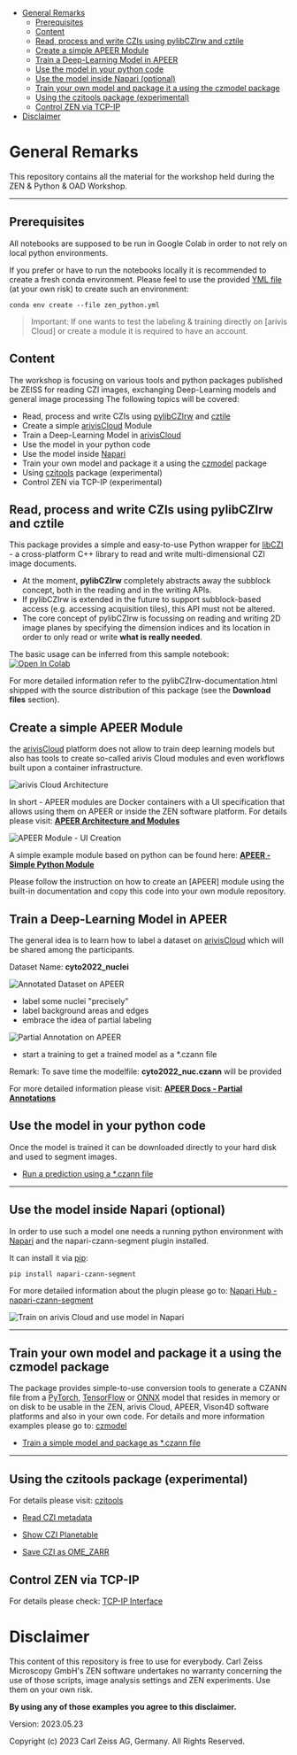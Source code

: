 - [General Remarks](#general-remarks)
  - [Prerequisites](#prerequisites)
  - [Content](#content)
  - [Read, process and write CZIs using pylibCZIrw and cztile](#read-process-and-write-czis-using-pylibczirw-and-cztile)
  - [Create a simple APEER Module](#create-a-simple-apeer-module)
  - [Train a Deep-Learning Model in APEER](#train-a-deep-learning-model-in-apeer)
  - [Use the model in your python code](#use-the-model-in-your-python-code)
  - [Use the model inside Napari (optional)](#use-the-model-inside-napari-optional)
  - [Train your own model and package it a using the czmodel package](#train-your-own-model-and-package-it-a-using-the-czmodel-package)
  - [Using the czitools package (experimental)](#using-the-czitools-package-experimental)
  - [Control ZEN via TCP-IP](#control-zen-via-tcp-ip)
- [Disclaimer](#disclaimer)



# General Remarks

This repository contains all the material for the workshop held during the ZEN & Python & OAD Workshop.

***

## Prerequisites

All notebooks are supposed to be run in Google Colab in order to not rely on local python environments.

If you prefer or have to run the notebooks locally it is recommended to create a fresh conda environment. Please feel to use the provided [YML file](workshop/notebooks/zen_python.yml) (at your own risk) to create such an environment:

    conda env create --file zen_python.yml

> Important: If one wants to test the labeling & training directly on [arivis Cloud] or create a module it is required to have an account.

## Content

The workshop is focusing on various tools and python packages published be ZEISS for reading CZI images, exchanging Deep-Learning models and general image processing The following topics will be covered:

* Read, process and write CZIs using [pylibCZIrw] and [cztile]
* Create a simple [arivisCloud] Module
* Train a Deep-Learning Model in [arivisCloud]
* Use the model in your python code
* Use the model inside [Napari]
* Train your own model and package it a using the [czmodel] package
* Using [czitools] package (experimental)
* Control ZEN via TCP-IP (experimental)

## Read, process and write CZIs using pylibCZIrw and cztile

This package provides a simple and easy-to-use Python wrapper for [libCZI] - a cross-platform C++ library to read and write multi-dimensional CZI image documents.

* At the moment, **pylibCZIrw** completely abstracts away the subblock concept, both in the reading and in the writing APIs.
* If pylibCZIrw is extended in the future to support subblock-based access (e.g. accessing acquisition tiles), this API must not be altered.
* The core concept of pylibCZIrw is focussing on reading and writing 2D image planes by specifying the dimension indices and its location in order to only read or write **what is really needed**.

The basic usage can be inferred from this sample notebook:&nbsp;
[![Open In Colab](https://colab.research.google.com/assets/colab-badge.svg)](https://colab.research.google.com/github/zeissmicroscopy/ZEN_Python_OAD_workshop/blob/main/workshop/notebooks/Using_pylibCZIrw_3_4_0.ipynb)

For more detailed information refer to the pylibCZIrw-documentation.html shipped with the source distribution of this package (see the **Download files** section).


## Create a simple APEER Module

the [arivisCloud] platform does not allow to train deep learning models but also has tools to create so-called arivis Cloud modules and even workflows built upon a container infrastructure.

![arivis Cloud Architecture](./images/apeer_architecture.png)

In short - APEER modules are Docker containers with a UI specification that allows using them on APEER or inside the ZEN software platform. For details please visit: **[APEER Architecture and Modules](https://docs.apeer.com/create-modules/the-apeer-architecture)**

![APEER Module - UI Creation](./images/apeer_module_ui.png)

A simple example module based on python can be found here: **[APEER - Simple Python Module](./workshop/apeer_module_example/README.md)**

Please follow the instruction on how to create an [APEER] module using the built-in documentation and copy this code into your own module repository.

## Train a Deep-Learning Model in APEER

The general idea is to learn how to label a dataset on [arivisCloud] which will be shared among the participants.

Dataset Name: **cyto2022_nuclei**

![Annotated Dataset on APEER](./images/apeer_dataset_nuc.png)

* label some nuclei "precisely"
* label background areas and edges
* embrace the idea of partial labeling

![Partial Annotation on APEER](./images/APEER_annotation_auto_background.gif)

* start a training to get a trained model as a *.czann file

Remark: To save time the modelfile: **cyto2022_nuc.czann** will be provided

For more detailed information please visit: **[APEER Docs - Partial Annotations](https://docs.apeer.com/machine-learning/annotation-guidelines)**

## Use the model in your python code

Once the model is trained it can be downloaded directly to your hard disk and used to segment images.

* [Run a prediction using a *.czann file](./workshop/notebooks/run_prediction_from_czann.ipynb)

***

## Use the model inside Napari (optional)

In order to use such a model one needs a running python environment with [Napari] and the napari-czann-segment plugin installed.

It can install it via [pip]:

    pip install napari-czann-segment

For more detailed information about the plugin please go to: [Napari Hub - napari-czann-segment](https://www.napari-hub.org/plugins/napari-czann-segment)

![Train on arivis Cloud and use model in Napari](https://github.com/sebi06/napari-czann-segment/raw/main/readme_images/Train_APEER_run_Napari_CZANN_no_highlights_small.gif)


***

## Train your own model and package it a using the czmodel package

The package provides simple-to-use conversion tools to generate a CZANN file from a [PyTorch], 
[TensorFlow] or [ONNX] model that resides in memory or on disk to be usable in the
ZEN, arivis Cloud, APEER, Vison4D software platforms and also in your own code. For details and more information examples please go to: [czmodel]

* [Train a simple model and package as *.czann file](./workshop/notebooks/SingleClassSemanticSegmentation_PyTorch.ipynb)

***

## Using the czitools package (experimental)

For details please visit: [czitools]

* [Read CZI metadata](./workshop/notebooks/read_czi_metadata.ipynb)

* [Show CZI Planetable](./workshop/notebooks/show_czi_surface.ipynb)

* [Save CZI as OME_ZARR](./workshop/notebooks/omezarr_from_czi_5d.ipynb)

## Control ZEN via TCP-IP

For details please check: [TCP-IP Interface](https://github.com/zeiss-microscopy/OAD/tree/master/Interfaces/TCP-IP_interface)


# Disclaimer

This content of this repository is free to use for everybody. Carl Zeiss Microscopy GmbH's ZEN software undertakes no warranty concerning the use of those scripts, image analysis settings and ZEN experiments. Use them on your own risk.

**By using any of those examples you agree to this disclaimer.**

Version: 2023.05.23

Copyright (c) 2023 Carl Zeiss AG, Germany. All Rights Reserved.


[Napari]: https://github.com/napari/napari
[pip]: https://pypi.org/project/pip/
[PyPI]: https://pypi.org/
[pylibCZIrw]: https://pypi.org/project/pylibCZIrw/
[czmodel]: https://pypi.org/project/czmodel/
[cztile]: https://pypi.org/project/cztile/
[arivisCloud]: https://www.apeer.com
[napari-czann-segment]: https://github.com/sebi06/napari_czann_segment
[CZI]: https://www.zeiss.com/microscopy/int/products/microscope-software/zen/czi.html
[PyTorch]: https://pytorch.org/
[TensorFlow]: https://www.tensorflow.org/
[ONNX]: https://onnx.ai/
[libCZI]: https://github.com/ZEISS/libczi
[CytoData2022]: https://alleninstitute.org/what-we-do/cell-science/events-training/cytodata-symposium-2022/
[czitools]: https://pypi.org/project/czitools/
